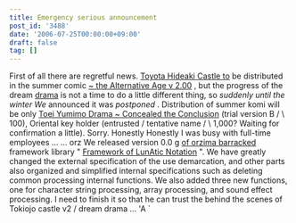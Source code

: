 ```yaml
---
title: Emergency serious announcement
post_id: '3488'
date: '2006-07-25T00:00:00+09:00'
draft: false
tag: []
---
```


First of all there are regretful news. [Toyota Hideaki Castle to](/!/thA/) be distributed in the summer comic [~ the Alternative Age v 2.00](/!/thA/) , but the progress of the dream [drama](/!/thA/) is not a time to do a little different thing, so _suddenly until the winter We_ announced it was _postponed_ . Distribution of summer komi will be only [Toei Yumimo Drama ~ Concealed the Conclusion](/!/thC/) (trial version B / \ 100), Oriental key holder (entrusted / tentative name / \ 1,000? Waiting for confirmation a little). Sorry. Honestly Honestly I was busy with full-time employees ... ... orz We released version 0.0 g [of orzima barracked](/tag/flan) framework library " [Framework of LunAtic Notation](/tag/flan) ". We have greatly changed the external specification of the use demarcation, and other parts also organized and simplified internal specifications such as deleting common processing internal functions. We also added three new functions, one for character string processing, array processing, and sound effect processing. I need to finish it so that he can trust the behind the scenes of Tokiojo castle v2 / dream drama ... 'A `